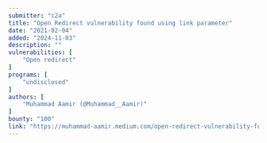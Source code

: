 ```yaml
---
submitter: "c2a"
title: "Open Redirect vulnerability found using link parameter"
date: "2021-02-04"
added: "2024-11-03"
description: ""
vulnerabilities: [
    "Open redirect"
]
programs: [
    "undisclosed"
]
authors: [
    "Muhammad Aamir (@Muhammad__Aamir)"
]
bounty: "100"
link: "https://muhammad-aamir.medium.com/open-redirect-vulnerability-found-using-link-parameter-5fc43e2ea8fd"
---
```




